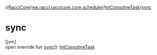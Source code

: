 //[RacciCore](../../../index.md)/[me.racci.raccicore.core.scheduler](../index.md)/[IntCoroutineTask](index.md)/[sync](sync.md)

# sync

[jvm]\
open override fun [sync](sync.md)(): [IntCoroutineTask](index.md)
